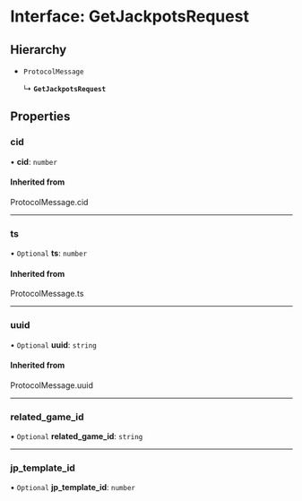 # Interface: GetJackpotsRequest

## Hierarchy

- `ProtocolMessage`

  ↳ **`GetJackpotsRequest`**

## Properties

### cid

• **cid**: `number`

#### Inherited from

ProtocolMessage.cid

___

### ts

• `Optional` **ts**: `number`

#### Inherited from

ProtocolMessage.ts

___

### uuid

• `Optional` **uuid**: `string`

#### Inherited from

ProtocolMessage.uuid

___

### related\_game\_id

• `Optional` **related\_game\_id**: `string`

___

### jp\_template\_id

• `Optional` **jp\_template\_id**: `number`
